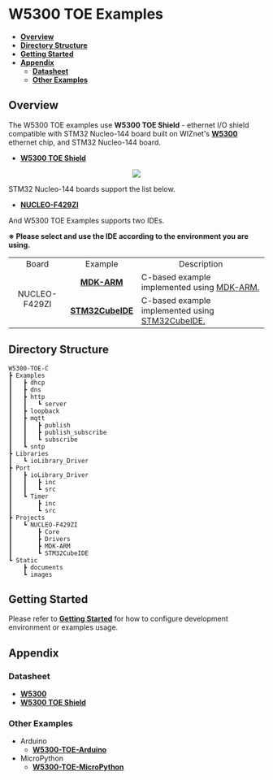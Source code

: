# W5300 TOE Examples

- [**Overview**](#overview)
- [**Directory Structure**](#directory_structure)
- [**Getting Started**](#getting_started)
- [**Appendix**](#appendix)
    - [**Datasheet**](#datasheet)
    - [**Other Examples**](#other_examples)



<a name="overview"></a>
## Overview

The W5300 TOE examples use **W5300 TOE Shield** - ethernet I/O shield compatible with STM32 Nucleo-144 board built on WIZnet's [**W5300**][link-w5300] ethernet chip, and STM32 Nucleo-144 board.

- [**W5300 TOE Shield**][link-w5300_toe_shield]

<p align="center"><img src="https://github.com/Wiznet/W5300-TOE-C/blob/main/Static/images/w5300_toe_shield_main.png"></p>

STM32 Nucleo-144 boards support the list below.

- [**NUCLEO-F429ZI**][link-nucleo-f429zi]

And W5300 TOE Examples supports two IDEs.

**※ Please select and use the IDE according to the environment you are using.**

<table>
  <tr>
    <td align=center>Board</td>
    <td align=center>Example</td>
    <td align=center>Description</td>
  </tr>
  <tr>
    <td align=center rowspan="2">NUCLEO-F429ZI</td>
    <td align=center><a href="https://github.com/Wiznet/W5300-TOE-C/tree/main/Projects/NUCLEO-F429ZI/MDK-ARM"><b>MDK-ARM</b></td>
    <td>C-based example implemented using <a href="https://www2.keil.com/mdk5/uvision/">MDK-ARM.</td>
  </tr>
  <tr>
    <td align=center><a href="https://github.com/Wiznet/W5300-TOE-C/tree/main/Projects/NUCLEO-F429ZI/STM32CubeIDE"><b>STM32CubeIDE</b></td></td>
    <td>C-based example implemented using <a href="https://www.st.com/en/development-tools/stm32cubeide.html">STM32CubeIDE.</td>
  </tr>
</table>



<a name="directory_structure"></a>
## Directory Structure

```
W5300-TOE-C
┣ Examples
┃   ┣ dhcp
┃   ┣ dns
┃   ┣ http
┃   ┃   ┗ server
┃   ┣ loopback
┃   ┣ mqtt
┃   ┃   ┣ publish
┃   ┃   ┣ publish_subscribe
┃   ┃   ┗ subscribe
┃   ┗ sntp
┣ Libraries
┃   ┗ ioLibrary_Driver
┣ Port
┃   ┣ ioLibrary_Driver
┃   ┃   ┣ inc
┃   ┃   ┗ src
┃   ┗ Timer
┃       ┣ inc
┃       ┗ src
┣ Projects
┃   ┗ NUCLEO-F429ZI
┃       ┣ Core
┃       ┣ Drivers
┃       ┣ MDK-ARM
┃       ┗ STM32CubeIDE
┗ Static
    ┣ documents
    ┗ images
```



<a name="getting_started"></a>
## Getting Started

Please refer to [**Getting Started**][link-getting_started] for how to configure development environment or examples usage.



<a name="appendix"></a>
## Appendix



<a name="datasheet"></a>
### Datasheet

- [**W5300**][link-datasheet_w5300]
- [**W5300 TOE Shield**][link-datasheet_w5300_toe_shield]



<a name="other_examples"></a>
### Other Examples

- Arduino
    - [**W5300-TOE-Arduino**][link-w5300-toe-arduino]
- MicroPython
    - [**W5300-TOE-MicroPython**][link-w5300-toe-micropython]



<!--
Link
-->

[link-w5300]: https://docs.wiznet.io/Product/iEthernet/W5300
[link-w5300_toe_shield]: fill_in_the_blank
[link-nucleo-f429zi]: https://www.st.com/en/evaluation-tools/nucleo-f429zi.html
[link-getting_started]: https://github.com/Wiznet/W5300-TOE-C/blob/main/Static/documents/getting_started.md
[link-datasheet_w5300]: https://docs.wiznet.io/img/products/w5300/W5300_DS_V134E.pdf
[link-datasheet_w5300_toe_shield]: fill_in_the_blank
[link-w5300-toe-arduino]: https://github.com/Wiznet/W5300-TOE-Arduino
[link-w5300-toe-micropython]: https://github.com/Wiznet/W5300-TOE-MicroPython
